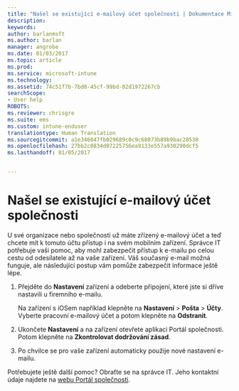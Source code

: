 ```yaml
---
title: "Našel se existující e-mailový účet společnosti | Dokumentace Microsoftu"
description: 
keywords: 
author: barlanmsft
ms.author: barlan
manager: angrobe
ms.date: 01/03/2017
ms.topic: article
ms.prod: 
ms.service: microsoft-intune
ms.technology: 
ms.assetid: 74c51f7b-7bd8-45cf-99bd-02d1972267cb
searchScope:
- User help
ROBOTS: 
ms.reviewer: chrisgre
ms.suite: ems
ms.custom: intune-enduser
translationtype: Human Translation
ms.sourcegitcommit: a1e346047fb029689c0c9c68073b89b9bac20530
ms.openlocfilehash: 27bb2c0834d07225756ea9133e557a930290dcf5
ms.lasthandoff: 01/05/2017


---
```


# <a name="an-existing-company-email-account-was-found"></a>Našel se existující e-mailový účet společnosti

U své organizace nebo společnosti už máte zřízený e-mailový účet a teď chcete mít k tomuto účtu přístup i na svém mobilním zařízení. Správce IT potřebuje vaši pomoc, aby mohl zabezpečit přístup k e-mailu po celou cestu od odesílatele až na vaše zařízení. Váš současný e-mail možná funguje, ale následující postup vám pomůže zabezpečit informace ještě lépe.

1.  Přejděte do **Nastavení** zařízení a odeberte připojení, které jste si dříve nastavili u firemního e-mailu.

    Na zařízení s iOSem například klepněte na **Nastavení** > **Pošta** > **Účty**. Vyberte pracovní e-mailový účet a potom klepněte na **Odstranit**.

2.  Ukončete **Nastavení** a na zařízení otevřete aplikaci Portál společnosti. Potom klepněte na **Zkontrolovat dodržování zásad**.

3.  Po chvilce se pro vaše zařízení automaticky použije nové nastavení e-mailu.

Potřebujete ještě další pomoc? Obraťte se na správce IT. Jeho kontaktní údaje najdete na [webu Portál společnosti](http://portal.manage.microsoft.com).

